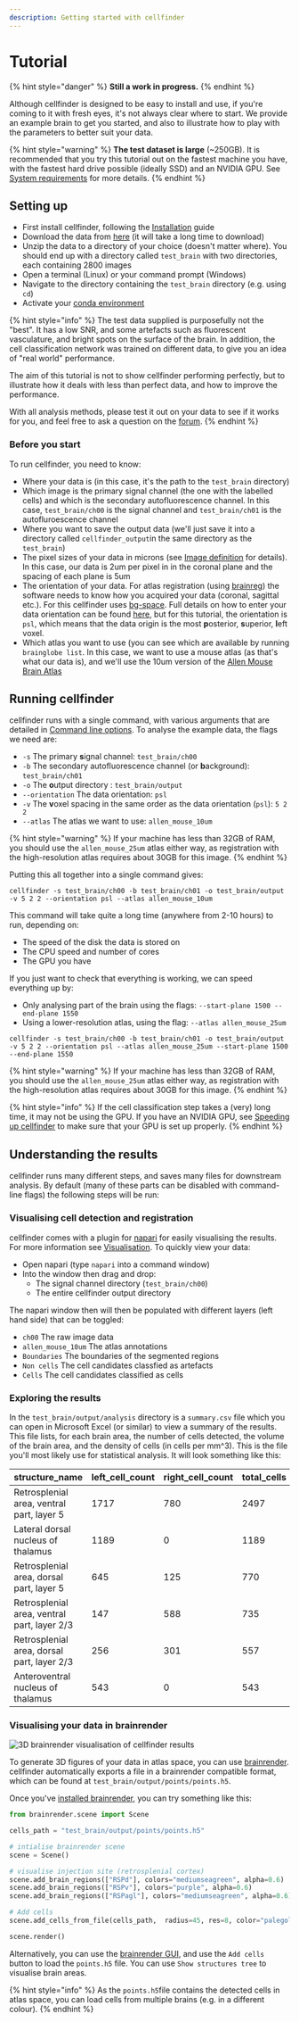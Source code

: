 ```yaml
---
description: Getting started with cellfinder
---
```


# Tutorial

{% hint style="danger" %}
**Still a work in progress.**
{% endhint %}

Although cellfinder is designed to be easy to install and use, if you're coming to it with fresh eyes, it's not always clear where to start. We provide an example brain to get you started, and also to illustrate how to play with the parameters to better suit your data.

{% hint style="warning" %}
**The test dataset is large** \(~250GB\). It is recommended that you try this tutorial out on the fastest machine you have, with the fastest hard drive possible \(ideally SSD\) and an NVIDIA GPU. See [System requirements](installation/system-requirements.md) for more details.
{% endhint %}

## Setting up

* First install cellfinder, following the [Installation](installation/) guide
* Download the data from [here](https://gin.g-node.org/cellfinder/data/raw/master/test_brain_SK_AA_71_3.zip) \(it will take a long time to download\)
* Unzip the data to a directory of your choice \(doesn't matter where\). You should end up with a directory called `test_brain` with two directories, each containing 2800 images
* Open a terminal \(Linux\) or your command prompt \(Windows\)
* Navigate to the directory containing the `test_brain` directory \(e.g. using `cd`\)
* Activate your [conda environment ](using-conda.md)

{% hint style="info" %}
The test data supplied is purposefully not the "best". It has a low SNR, and some artefacts such as fluorescent vasculature, and bright spots on the surface of the brain. In addition, the cell classification network was trained on different data, to give you an idea of "real world" performance.

The aim of this tutorial is not to show cellfinder performing perfectly, but to illustrate how it deals with less than perfect data, and how to improve the performance.

With all analysis methods, please test it out on your data to see if it works for you, and feel free to ask a question on the [forum](https://gitter.im/BrainGlobe/cellfinder).
{% endhint %}

### Before you start

To run cellfinder, you need to know:

* Where your data is \(in this case, it's the path to the `test_brain` directory\)
* Which image is the primary signal channel \(the one with the labelled cells\) and which is the secondary autofluorescence channel. In this case, `test_brain/ch00` is the signal channel and `test_brain/ch01` is the autofluroescence channel
* Where you want to save the output data \(we'll just save it into a directory called `cellfinder_output`in the same directory as the `test_brain`\)
* The pixel sizes of your data in microns \(see  [Image definition](image-orientation.md) for details\). In this case, our data is 2um per pixel in in the coronal plane and the spacing of each plane is 5um
* The orientation of your data. For atlas registration \(using [brainreg](../brainreg/introduction.md)\) the software needs to know how you acquired your data \(coronal, sagittal etc.\). For this cellfinder uses [bg-space](../bg-space/bg-space.md). Full details on how to enter your data orientation can be found [here](image-orientation.md), but for this tutorial, the orientation is `psl`, which means that the data origin is the most **p**osterior, **s**uperior, **l**eft voxel.  
* Which atlas you want to use \(you can see which are available by running `brainglobe list`. In this case, we want to use a mouse atlas \(as that's what our data is\), and we'll use the 10um version of the [Allen Mouse Brain Atlas](https://mouse.brain-map.org/static/atlas)

## Running cellfinder

cellfinder runs with a single command, with various arguments that are detailed in [Command line options](user-guide/command-line/). To analyse the example data, the flags we need are:

* `-s` The primary **s**ignal channel: `test_brain/ch00`
* `-b` The secondary autofluorescence channel \(or **b**ackground\): `test_brain/ch01`
* `-o` The **o**utput directory :  `test_brain/output`
* `--orientation` The data orientation: `psl`
* `-v` The **v**oxel spacing in the same order as the data orientation \(`psl`\): `5 2 2` 
* `--atlas` The atlas we want to use: `allen_mouse_10um`

{% hint style="warning" %}
If your machine has less than 32GB of RAM, you should use the `allen_mouse_25um` atlas either way, as registration with the high-resolution atlas requires about 30GB for this image.
{% endhint %}

Putting this all together into a single command gives:

```text
cellfinder -s test_brain/ch00 -b test_brain/ch01 -o test_brain/output -v 5 2 2 --orientation psl --atlas allen_mouse_10um
```

This command will take quite a long time \(anywhere from 2-10 hours\) to run, depending on:

* The speed of the disk the data is stored on
* The CPU speed and number of cores
* The GPU you have

If you just want to check that everything is working, we can speed everything up by:

* Only analysing part of the brain using the flags: `--start-plane 1500 --end-plane 1550`
* Using a lower-resolution atlas, using the flag: `--atlas allen_mouse_25um`

```text
cellfinder -s test_brain/ch00 -b test_brain/ch01 -o test_brain/output -v 5 2 2 --orientation psl --atlas allen_mouse_25um --start-plane 1500 --end-plane 1550
```

{% hint style="warning" %}
If your machine has less than 32GB of RAM, you should use the `allen_mouse_25um` atlas either way, as registration with the high-resolution atlas requires about 30GB for this image.
{% endhint %}

{% hint style="info" %}
If the cell classification step takes a \(very\) long time, it may not be using the GPU. If you have an NVIDIA GPU, see [Speeding up cellfinder](troubleshooting/speed-up.md#cell-classification-or-training-the-network-is-slow) to make sure that your GPU is set up properly.
{% endhint %}

## Understanding the results

cellfinder runs many different steps, and saves many files for downstream analysis. By default \(many of these parts can be disabled with command-line flags\) the following steps will be run:

### Visualising cell detection and registration

cellfinder comes with a plugin for [napari](https://napari.org/) for easily visualising the results. For more information see [Visualisation](user-guide/visualisation.md). To quickly view your data:

* Open napari \(type `napari` into a command window\)
* Into the window then drag and drop:
  * The signal channel directory \(`test_brain/ch00`\)
  * The entire cellfinder output directory

The napari window then will then be populated with different layers \(left hand side\) that can be toggled:

* `ch00` The raw image data
* `allen_mouse_10um` The atlas annotations
* `Boundaries` The boundaries of the segmented regions
* `Non cells` The cell candidates classfied as artefacts
* `Cells` The cell candidates classified as cells 

### Exploring the results

In the `test_brain/output/analysis` directory is a `summary.csv` file which you can open in Microsoft Excel \(or similar\) to view a summary of the results. This file lists, for each brain area, the number of cells detected, the volume of the brain area, and the density of cells \(in cells per mm^3\). This is the file you'll most likely use for statistical analysis. It will look something like this:	

| structure\_name | left\_cell\_count | right\_cell\_count | total\_cells | left\_volume\_mm3 | right\_volume\_mm3 | total\_volume\_mm3 | left\_cells\_per\_mm3 | right\_cells\_per\_mm3 |
| :--- | :--- | :--- | :--- | :--- | :--- | :--- | :--- | :--- |
| Retrosplenial area, ventral part, layer 5 | 1717 | 780 | 2497 | 0.935890625 | 0.907375 | 1.843265625 | 1834.61609095614 | 859.622537539606 |
| Lateral dorsal nucleus of thalamus | 1189 | 0 | 1189 | 0.52415625 | 0.498734375 | 1.022890625 | 2268.40755976868 | 0 |
| Retrosplenial area, dorsal part, layer 5 | 645 | 125 | 770 | 0.659375 | 0.66290625 | 1.32228125 | 978.199052132701 | 188.563616650167 |
| Retrosplenial area, ventral part, layer 2/3 | 147 | 588 | 735 | 0.563359375 | 0.548703125 | 1.1120625 | 260.934683123006 | 1071.61773500014 |
| Retrosplenial area, dorsal part, layer 2/3 | 256 | 301 | 557 | 0.52496875 | 0.532625 | 1.05759375 | 487.648074290136 | 565.125557380897 |
| Anteroventral nucleus of thalamus | 543 | 0 | 543 | 0.196265625 | 0.185734375 | 0.382 | 2766.65870551708 | 0 |

### Visualising your data in brainrender

![3D brainrender visualisation of cellfinder results](../.gitbook/assets/br.png)

To generate 3D figures of your data in atlas space, you can use [brainrender](https://github.com/BrancoLab/brainrender). cellfinder automatically exports a file in a brainrender compatible format, which can be found at `test_brain/output/points/points.h5`. 

Once you've [installed brainrender](https://docs.brainrender.info/installation/installation), you can try something like this:

```python
from brainrender.scene import Scene

cells_path = "test_brain/output/points/points.h5"

# intialise brainrender scene
scene = Scene()

# visualise injection site (retrosplenial cortex)
scene.add_brain_regions(["RSPd"], colors="mediumseagreen", alpha=0.6)
scene.add_brain_regions(["RSPv"], colors="purple", alpha=0.6)
scene.add_brain_regions(["RSPagl"], colors="mediumseagreen", alpha=0.6)

# Add cells
scene.add_cells_from_file(cells_path,  radius=45, res=8, color="palegoldenrod", alpha=0.8)

scene.render()
```

Alternatively, you can use the [brainrender GUI](../bg-brainrender-gui/bg-brainrender-gui.md), and use the `Add cells` button to load the `points.h5` file. You can use `Show structures tree` to visualise brain areas.

{% hint style="info" %}
As the `points.h5`file contains the detected cells in atlas space, you can load cells from multiple brains \(e.g. in a different colour\).
{% endhint %}

